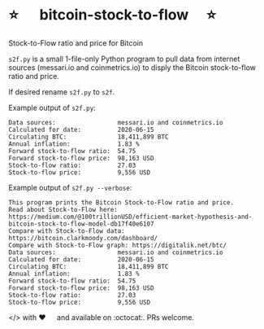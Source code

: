 # :star:   bitcoin-stock-to-flow  :star:
Stock-to-Flow ratio and price for Bitcoin

`s2f.py` is a small 1-file-only Python program to pull data from internet sources (messari.io and coinmetrics.io) to disply the Bitcoin stock-to-flow ratio and price. 

If desired rename `s2f.py` to `s2f`. 

Example output of `s2f.py`:

```
Data sources:                 messari.io and coinmetrics.io
Calculated for date:          2020-06-15
Circulating BTC:              18,411,899 BTC
Annual inflation:             1.83 %
Forward stock-to-flow ratio:  54.75
Forward stock-to-flow price:  98,163 USD
Stock-to-flow ratio:          27.03
Stock-to-flow price:          9,556 USD
```

Example output of `s2f.py --verbose`:

```
This program prints the Bitcoin Stock-to-Flow ratio and price.
Read about Stock-to-Flow here:    https://medium.com/@100trillionUSD/efficient-market-hypothesis-and-bitcoin-stock-to-flow-model-db17f40e6107
Compare with Stock-to-Flow data:  https://bitcoin.clarkmoody.com/dashboard/
Compare with Stock-to-Flow graph: https://digitalik.net/btc/
Data sources:                 messari.io and coinmetrics.io
Calculated for date:          2020-06-15
Circulating BTC:              18,411,899 BTC
Annual inflation:             1.83 %
Forward stock-to-flow ratio:  54.75
Forward stock-to-flow price:  98,163 USD
Stock-to-flow ratio:          27.03
Stock-to-flow price:          9,556 USD
```

</> with :heart:   and available on :octocat:. PRs welcome.
